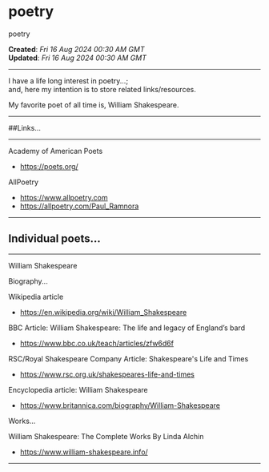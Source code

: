 # poetry
poetry

**Created**: *Fri 16 Aug 2024 00:30 AM GMT*  
**Updated**: *Fri 16 Aug 2024 00:30 AM GMT*  

-----

I have a life long interest in poetry...;  
and, here my intention is to store related links/resources.  

My favorite poet of all time is, William Shakespeare.  

-----

##Links...

-----

Academy of American Poets  
- https://poets.org/  

AllPoetry  
- https://www.allpoetry.com  
- https://allpoetry.com/Paul_Ramnora    

----

## Individual poets...

-----

William Shakespeare  

Biography...  

Wikipedia article  
- https://en.wikipedia.org/wiki/William_Shakespeare  

BBC Article: William Shakespeare: The life and legacy of England’s bard  
- https://www.bbc.co.uk/teach/articles/zfw6d6f  

RSC/Royal Shakespeare Company Article: Shakespeare's Life and Times  
- https://www.rsc.org.uk/shakespeares-life-and-times     

Encyclopedia article: William Shakespeare   
- https://www.britannica.com/biography/William-Shakespeare    

Works...  

William Shakespeare: The Complete Works By Linda Alchin  
- https://www.william-shakespeare.info/    



-----


  
